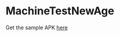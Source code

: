 # MachineTestNewAge
Get the sample APK [here](https://github.com/goputtanz/MachineTestNewAge/blob/master/nasaApp.apk?raw=true)
